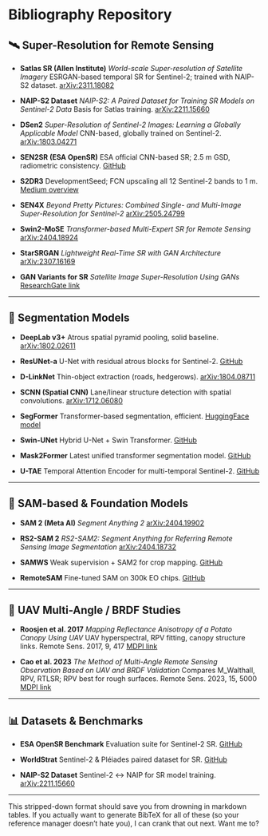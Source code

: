 # **Bibliography Repository**

## 🛰️ Super-Resolution for Remote Sensing

* **Satlas SR (Allen Institute)**
  *World-scale Super-resolution of Satellite Imagery*
  ESRGAN-based temporal SR for Sentinel-2; trained with NAIP-S2 dataset.
  [arXiv:2311.18082](https://arxiv.org/pdf/2311.18082)

* **NAIP-S2 Dataset**
  *NAIP-S2: A Paired Dataset for Training SR Models on Sentinel-2 Data*
  Basis for Satlas training.
  [arXiv:2211.15660](https://arxiv.org/abs/2211.15660)

* **DSen2**
  *Super-Resolution of Sentinel-2 Images: Learning a Globally Applicable Model*
  CNN-based, globally trained on Sentinel-2.
  [arXiv:1803.04271](https://arxiv.org/abs/1803.04271)

* **SEN2SR (ESA OpenSR)**
  ESA official CNN-based SR; 2.5 m GSD, radiometric consistency.
  [GitHub](https://github.com/ESAOpenSR/opensr)

* **S2DR3**
  DevelopmentSeed; FCN upscaling all 12 Sentinel-2 bands to 1 m.
  [Medium overview](https://medium.com/@dan.akhtman/sentinel-2-deep-resolution-fc8f300b1834)

* **SEN4X**
  *Beyond Pretty Pictures: Combined Single- and Multi-Image Super-Resolution for Sentinel-2*
  [arXiv:2505.24799](https://arxiv.org/pdf/2505.24799)

* **Swin2-MoSE**
  *Transformer-based Multi-Expert SR for Remote Sensing*
  [arXiv:2404.18924](https://arxiv.org/pdf/2404.18924)

* **StarSRGAN**
  *Lightweight Real-Time SR with GAN Architecture*
  [arXiv:2307.16169](https://arxiv.org/abs/2307.16169)

* **GAN Variants for SR**
  *Satellite Image Super-Resolution Using GANs*
  [ResearchGate link](https://www.researchgate.net/publication/392194671)

---

## 🌱 Segmentation Models

* **DeepLab v3+**
  Atrous spatial pyramid pooling, solid baseline.
  [arXiv:1802.02611](https://arxiv.org/abs/1802.02611)

* **ResUNet-a**
  U-Net with residual atrous blocks for Sentinel-2.
  [GitHub](https://github.com/JanMarcelKezmann/ResUNet-a)

* **D-LinkNet**
  Thin-object extraction (roads, hedgerows).
  [arXiv:1804.08711](https://arxiv.org/abs/1804.08711)

* **SCNN (Spatial CNN)**
  Lane/linear structure detection with spatial convolutions.
  [arXiv:1712.06080](https://arxiv.org/abs/1712.06080)

* **SegFormer**
  Transformer-based segmentation, efficient.
  [HuggingFace model](https://huggingface.co/nvidia/segformer-b2-finetuned-ade-512-512)

* **Swin-UNet**
  Hybrid U-Net + Swin Transformer.
  [GitHub](https://github.com/HuCaoFighting/SwinUNet-main)

* **Mask2Former**
  Latest unified transformer segmentation model.
  [GitHub](https://github.com/facebookresearch/Mask2Former)

* **U-TAE**
  Temporal Attention Encoder for multi-temporal Sentinel-2.
  [GitHub](https://github.com/VSainteuf/utae)

---

## 🧩 SAM-based & Foundation Models

* **SAM 2 (Meta AI)**
  *Segment Anything 2*
  [arXiv:2404.19902](https://arxiv.org/abs/2404.19902)

* **RS2-SAM 2**
  *RS2-SAM2: Segment Anything for Referring Remote Sensing Image Segmentation*
  [arXiv:2404.18732](https://arxiv.org/abs/2404.18732)

* **SAMWS**
  Weak supervision + SAM2 for crop mapping.
  [GitHub](https://github.com/chrieke/sam-ws)

* **RemoteSAM**
  Fine-tuned SAM on 300k EO chips.
  [GitHub](https://github.com/whr946321/RemoteSAM)

---

## 🧪 UAV Multi-Angle / BRDF Studies

* **Roosjen et al. 2017**
  *Mapping Reflectance Anisotropy of a Potato Canopy Using UAV*
  UAV hyperspectral, RPV fitting, canopy structure links.
  Remote Sens. 2017, 9, 417
  [MDPI link](https://doi.org/10.3390/rs9050417)&#x20;

* **Cao et al. 2023**
  *The Method of Multi-Angle Remote Sensing Observation Based on UAV and BRDF Validation*
  Compares M\_Walthall, RPV, RTLSR; RPV best for rough surfaces.
  Remote Sens. 2023, 15, 5000
  [MDPI link](https://doi.org/10.3390/rs15205000)&#x20;

---

## 📊 Datasets & Benchmarks

* **ESA OpenSR Benchmark**
  Evaluation suite for Sentinel-2 SR.
  [GitHub](https://github.com/ESAOpenSR/opensr-test)

* **WorldStrat**
  Sentinel-2 & Pléiades paired dataset for SR.
  [GitHub](https://github.com/satellite-image-deep-learning/datasets)

* **NAIP-S2 Dataset**
  Sentinel-2 ↔ NAIP for SR model training.
  [arXiv:2211.15660](https://arxiv.org/abs/2211.15660)

---

This stripped-down format should save you from drowning in markdown tables. If you actually want to generate BibTeX for all of these (so your reference manager doesn’t hate you), I can crank that out next. Want me to?
